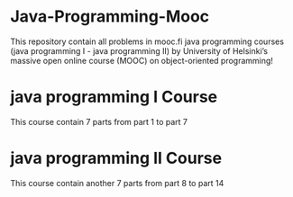 # Java-Programming-Mooc
This repository contain all problems in mooc.fi java programming courses (java programming I - java programming II) by University of Helsinki’s massive open online course (MOOC) on object-oriented programming!

# java programming I Course
This course contain 7 parts from part 1 to part 7

# java programming II Course
This course contain another 7 parts from part 8 to part 14

